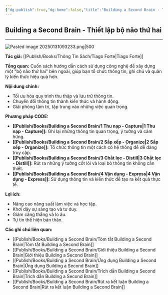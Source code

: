 ```yaml
---
{"dg-publish":true,"dg-home":false,"title":"Building a Second Brain - Thiết lập bộ não thứ hai","date":"2025-01-31","tags":["book","books/building-second-brain"],"Related":"[[The PARA Method]]","dg-path":"Books/Building a Second Brain/Building a Second Brain - Thiết lập bộ não thứ hai.md","permalink":"/books/building-a-second-brain/building-a-second-brain-thiet-lap-bo-nao-thu-hai/","dgPassFrontmatter":true,"noteIcon":"","updated":"2025-01-31T12:09:27.524+07:00"}
---
```


## Building a Second Brain - Thiết lập bộ não thứ hai
---
![Pasted image 20250131093233.png|500](/img/user/src/Pasted%20image%2020250131093233.png)

**Tác giả:**  [[Publish/Books/Thông Tin Sách/Tiago Forte\|Tiago Forte]]

**Tổng quan:** Cuốn sách hướng dẫn cách sử dụng công nghệ để xây dựng một "bộ não thứ hai" bên ngoài, giúp bạn tổ chức thông tin, ghi chú và quản lý kiến thức hiệu quả hơn.

**Nội dung chính:**

* Tối ưu hóa quy trình thu thập và lưu trữ thông tin.
* Chuyển đổi thông tin thành kiến thức và hành động.
* Giải phóng tâm trí, tập trung vào những việc quan trọng.

**Phương pháp CODE:**

* **[[Publish/Books/Building a Second Brain/1 Thu nạp - Capture\|1 Thu nạp - Capture]]:**  Ghi lại những thông tin quan trọng, ý tưởng và cảm hứng.
* **[[Publish/Books/Building a Second Brain/2 Sắp xếp - Organize\|2 Sắp xếp - Organize]]:** Tổ chức thông tin một cách có hệ thống để dễ dàng truy cập.
* **[[Publish/Books/Building a Second Brain/3 Chắt lọc - Distill\|3 Chắt lọc - Distill]]:**  Rút ra những ý tưởng cốt lõi và loại bỏ thông tin không cần thiết.
* **[[Publish/Books/Building a Second Brain/4 Vận dụng - Express\|4 Vận dụng - Express]]:** Sử dụng thông tin và kiến thức để tạo ra kết quả thực tế.

**Lợi ích:**

* Nâng cao năng suất làm việc và học tập.
* Khơi dậy sự sáng tạo và tư duy.
* Giảm căng thẳng và lo âu.
* Tự tin thể hiện bản thân.



**Các ghi chú liên quan:**

* [[Publish/Books/Building a Second Brain/Tóm tắt Building a Second Brain\|Tóm tắt Building a Second Brain]]
* [[Publish/Books/Building a Second Brain/Giới thiệu Building a Second Brain\|Giới thiệu Building a Second Brain]]
* [[Publish/Books/Building a Second Brain/Ứng dụng Building a Second Brain\|Ứng dụng Building a Second Brain]]
* [[Publish/Books/Building a Second Brain/Trích dẫn Building a Second Brain\|Trích dẫn Building a Second Brain]]
* [[Publish/Books/Building a Second Brain/Rút ra kết luận Building a Second Brain\|Rút ra kết luận Building a Second Brain]]